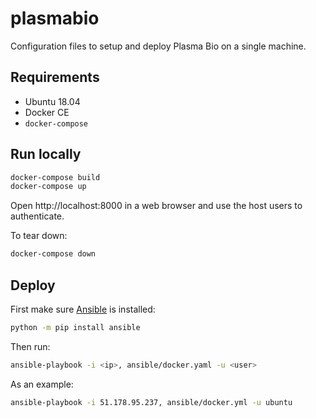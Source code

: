 # plasmabio

Configuration files to setup and deploy Plasma Bio on a single machine.

## Requirements

- Ubuntu 18.04
- Docker CE
- `docker-compose`

## Run locally

```bash
docker-compose build
docker-compose up
```

Open http://localhost:8000 in a web browser and use the host users to authenticate.

To tear down:

```bash
docker-compose down
```

## Deploy

First make sure [Ansible](https://docs.ansible.com/ansible/latest/index.html) is installed:

```bash
python -m pip install ansible
```

Then run:

```bash
ansible-playbook -i <ip>, ansible/docker.yaml -u <user>
```

As an example:

```bash
ansible-playbook -i 51.178.95.237, ansible/docker.yml -u ubuntu
```